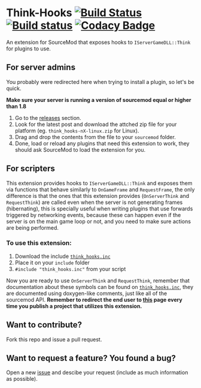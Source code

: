 # Think-Hooks [![Build Status](https://travis-ci.org/fakuivan/Think-Hooks.svg?branch=master)](https://travis-ci.org/fakuivan/Think-Hooks) [![Build status](https://ci.appveyor.com/api/projects/status/o9ewtn209bp8k3l3/branch/master?svg=true)](https://ci.appveyor.com/project/fakuivan/think-hooks/branch/master) [![Codacy Badge](https://api.codacy.com/project/badge/Grade/cb4e0d27721643fe9dcbb8cd9e3623dd)](https://www.codacy.com/app/fakuivan/Think-Hooks?utm_source=github.com&utm_medium=referral&utm_content=fakuivan/Think-Hooks&utm_campaign=badger)
An extension for SourceMod that exposes hooks to ``IServerGameDLL::Think`` for plugins to use.

## For server admins
You probably were redirected here when trying to install a plugin, so let's be quick.

__Make sure your server is running a version of sourcemod equal or higher than 1.8__

1. Go to the [releases](https://github.com/fakuivan/Think-Hooks/releases) section.
2. Look for the latest post and download the attched zip file for your platform (eg. ``think_hooks-nX-linux.zip`` for Linux).
3. Drag and drop the contents from the file to your ``sourcemod`` folder.
4. Done, load or reload any plugins that need this extension to work, they should ask SourceMod to load the extension for you.

## For scripters
This extension provides hooks to ``IServerGameDLL::Think`` and exposes them via functions that behave similarly to ``OnGameFrame`` and ``RequestFrame``, the only difference is that the ones that this extension provides (``OnServerThink`` and ``RequestThink``) are called even when the server is not generating frames (hibernating), this is specially useful when writing plugins that use forwards triggered by networking events, because these can happen even if the server is on the main game loop or not, and you need to make sure actions are being performed.

### To use this extension:

1. Download the include [``think_hooks.inc``](https://github.com/fakuivan/Think-Hooks/blob/master/include/think_hooks.inc)
2. Place it on your ``include`` folder
3. ``#include "think_hooks.inc"`` from your script

Now you are ready to use ``OnServerThink`` and ``RequestThink``, remember that documentation about these symbols can be found on [``think_hooks.inc``](https://github.com/fakuivan/Think-Hooks/blob/master/include/think_hooks.inc), they are documented using doxygen-like comments, just like all of the sourcemod API. **Remember to redirect the end user to [this](https://github.com/fakuivan/Think-Hooks/blob/master/README.md) page every time you publish a project that utilizes this extension.**

## Want to contribute?
Fork this repo and issue a pull request.

## Want to request a feature? You found a bug?
Open a new [issue](https://github.com/fakuivan/Think-Hooks/issues) and descibe your request (include as much information as possible).
